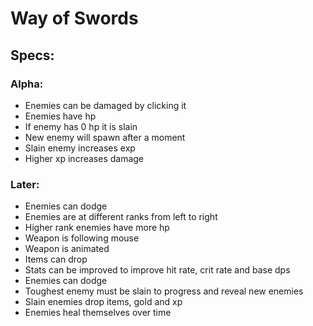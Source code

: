 # Way of Swords

## Specs:

### Alpha:

* Enemies can be damaged by clicking it
* Enemies have hp
* If enemy has 0 hp it is slain
* New enemy will spawn after a moment
* Slain enemy increases exp
* Higher xp increases damage

### Later:

* Enemies can dodge
* Enemies are at different ranks from left to right
* Higher rank enemies have more hp
* Weapon is following mouse
* Weapon is animated
* Items can drop
* Stats can be improved to improve hit rate, crit rate and base dps
* Enemies can dodge
* Toughest enemy must be slain to progress and reveal new enemies
* Slain enemies drop items, gold and xp
* Enemies heal themselves over time
